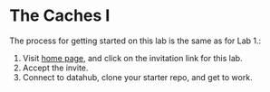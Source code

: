 # The Caches I

The process for getting started on this lab is the same as for Lab 1.:

1.  Visit [home page](https://github.com/CSE141pp/Home/), and click on the invitation link for this lab.
2.  Accept the invite.
3.  Connect to datahub, clone your starter repo, and get to work.

